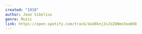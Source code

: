 ```yaml
---
created: "1910"
author: Jean Sibelius
genre: Music
link: https://open.spotify.com/track/4uU8knj2sJU2QNme3ooWX8
---
```

